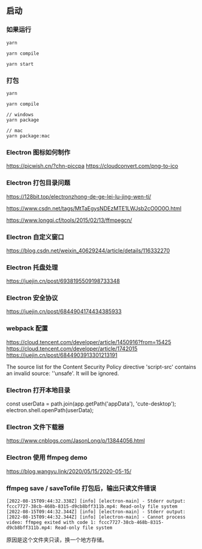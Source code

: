 


## 启动

### 如果运行

```
yarn

yarn compile

yarn start

```

### 打包

```
yarn

yarn compile

// windows
yarn package

// mac 
yarn package:mac
```

### Electron 图标如何制作

https://picwish.cn/?chn-piccpa
https://cloudconvert.com/png-to-ico

### Electron 打包目录问题
https://128bit.top/electronzhong-de-ge-lei-lu-jing-wen-ti/

https://www.csdn.net/tags/MtTaEgysNDEzMTE1LWJsb2cO0O0O.html

https://www.longqi.cf/tools/2015/02/13/ffmpegcn/

### Electron 自定义窗口
https://blog.csdn.net/weixin_40629244/article/details/116332270

### Electron 托盘处理
https://juejin.cn/post/6938195509198733348

### Electron 安全协议
https://juejin.cn/post/6844904174434385933

### webpack 配置
https://cloud.tencent.com/developer/article/1450916?from=15425
https://cloud.tencent.com/developer/article/1742015
https://juejin.cn/post/6844903913301213191



The source list for the Content Security Policy directive 'script-src' contains an invalid source: ''unsafe'. It will be ignored.

### Electron 打开本地目录
  const userData = path.join(app.getPath('appData'), 'cute-desktop');
electron.shell.openPath(userData);

### Electron 文件下载器
https://www.cnblogs.com/JasonLong/p/13844056.html

### Electron 使用 ffmpeg demo
https://blog.wangyu.link/2020/05/15/2020-05-15/


### ffmpeg save / saveTofile 打包后，输出只读文件错误

```
[2022-08-15T09:44:32.338Z] [info] [electron-main] - Stderr output: fccc7727-38cb-468b-8315-d9cb8bff311b.mp4: Read-only file system
[2022-08-15T09:44:32.344Z] [info] [electron-main] - Stderr output: 
[2022-08-15T09:44:32.344Z] [info] [electron-main] - Cannot process video: ffmpeg exited with code 1: fccc7727-38cb-468b-8315-d9cb8bff311b.mp4: Read-only file system
```
原因是这个文件夹只读，换一个地方存储。
